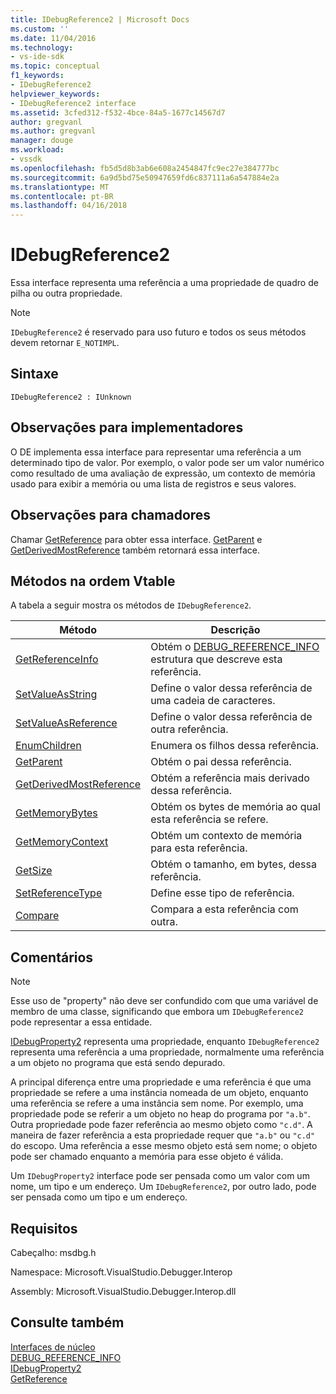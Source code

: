```yaml
---
title: IDebugReference2 | Microsoft Docs
ms.custom: ''
ms.date: 11/04/2016
ms.technology:
- vs-ide-sdk
ms.topic: conceptual
f1_keywords:
- IDebugReference2
helpviewer_keywords:
- IDebugReference2 interface
ms.assetid: 3cfed312-f532-4bce-84a5-1677c14567d7
author: gregvanl
ms.author: gregvanl
manager: douge
ms.workload:
- vssdk
ms.openlocfilehash: fb5d5d8b3ab6e608a2454847fc9ec27e384777bc
ms.sourcegitcommit: 6a9d5bd75e50947659fd6c837111a6a547884e2a
ms.translationtype: MT
ms.contentlocale: pt-BR
ms.lasthandoff: 04/16/2018
---
```

# <a name="idebugreference2"></a>IDebugReference2
Essa interface representa uma referência a uma propriedade de quadro de pilha ou outra propriedade.  
  
> [!NOTE]
>  `IDebugReference2` é reservado para uso futuro e todos os seus métodos devem retornar `E_NOTIMPL`.  
  
## <a name="syntax"></a>Sintaxe  
  
```  
IDebugReference2 : IUnknown  
```  
  
## <a name="notes-for-implementers"></a>Observações para implementadores  
 O DE implementa essa interface para representar uma referência a um determinado tipo de valor. Por exemplo, o valor pode ser um valor numérico como resultado de uma avaliação de expressão, um contexto de memória usado para exibir a memória ou uma lista de registros e seus valores.  
  
## <a name="notes-for-callers"></a>Observações para chamadores  
 Chamar [GetReference](../../../extensibility/debugger/reference/idebugproperty2-getreference.md) para obter essa interface. [GetParent](../../../extensibility/debugger/reference/idebugreference2-getparent.md) e [GetDerivedMostReference](../../../extensibility/debugger/reference/idebugreference2-getderivedmostreference.md) também retornará essa interface.  
  
## <a name="methods-in-vtable-order"></a>Métodos na ordem Vtable  
 A tabela a seguir mostra os métodos de `IDebugReference2`.  
  
|Método|Descrição|  
|------------|-----------------|  
|[GetReferenceInfo](../../../extensibility/debugger/reference/idebugreference2-getreferenceinfo.md)|Obtém o [DEBUG_REFERENCE_INFO](../../../extensibility/debugger/reference/debug-reference-info.md) estrutura que descreve esta referência.|  
|[SetValueAsString](../../../extensibility/debugger/reference/idebugreference2-setvalueasstring.md)|Define o valor dessa referência de uma cadeia de caracteres.|  
|[SetValueAsReference](../../../extensibility/debugger/reference/idebugreference2-setvalueasreference.md)|Define o valor dessa referência de outra referência.|  
|[EnumChildren](../../../extensibility/debugger/reference/idebugreference2-enumchildren.md)|Enumera os filhos dessa referência.|  
|[GetParent](../../../extensibility/debugger/reference/idebugreference2-getparent.md)|Obtém o pai dessa referência.|  
|[GetDerivedMostReference](../../../extensibility/debugger/reference/idebugreference2-getderivedmostreference.md)|Obtém a referência mais derivado dessa referência.|  
|[GetMemoryBytes](../../../extensibility/debugger/reference/idebugreference2-getmemorybytes.md)|Obtém os bytes de memória ao qual esta referência se refere.|  
|[GetMemoryContext](../../../extensibility/debugger/reference/idebugreference2-getmemorycontext.md)|Obtém um contexto de memória para esta referência.|  
|[GetSize](../../../extensibility/debugger/reference/idebugreference2-getsize.md)|Obtém o tamanho, em bytes, dessa referência.|  
|[SetReferenceType](../../../extensibility/debugger/reference/idebugreference2-setreferencetype.md)|Define esse tipo de referência.|  
|[Compare](../../../extensibility/debugger/reference/idebugreference2-compare.md)|Compara a esta referência com outra.|  
  
## <a name="remarks"></a>Comentários  
  
> [!NOTE]
>  Esse uso de "property" não deve ser confundido com que uma variável de membro de uma classe, significando que embora um `IDebugReference2` pode representar a essa entidade.  
  
 [IDebugProperty2](../../../extensibility/debugger/reference/idebugproperty2.md) representa uma propriedade, enquanto `IDebugReference2` representa uma referência a uma propriedade, normalmente uma referência a um objeto no programa que está sendo depurado.  
  
 A principal diferença entre uma propriedade e uma referência é que uma propriedade se refere a uma instância nomeada de um objeto, enquanto uma referência se refere a uma instância sem nome. Por exemplo, uma propriedade pode se referir a um objeto no heap do programa por `"a.b"`. Outra propriedade pode fazer referência ao mesmo objeto como `"c.d"`. A maneira de fazer referência a esta propriedade requer que `"a.b"` ou `"c.d"` do escopo. Uma referência a esse mesmo objeto está sem nome; o objeto pode ser chamado enquanto a memória para esse objeto é válida.  
  
 Um `IDebugProperty2` interface pode ser pensada como um valor com um nome, um tipo e um endereço. Um `IDebugReference2`, por outro lado, pode ser pensada como um tipo e um endereço.  
  
## <a name="requirements"></a>Requisitos  
 Cabeçalho: msdbg.h  
  
 Namespace: Microsoft.VisualStudio.Debugger.Interop  
  
 Assembly: Microsoft.VisualStudio.Debugger.Interop.dll  
  
## <a name="see-also"></a>Consulte também  
 [Interfaces de núcleo](../../../extensibility/debugger/reference/core-interfaces.md)   
 [DEBUG_REFERENCE_INFO](../../../extensibility/debugger/reference/debug-reference-info.md)   
 [IDebugProperty2](../../../extensibility/debugger/reference/idebugproperty2.md)   
 [GetReference](../../../extensibility/debugger/reference/idebugproperty2-getreference.md)